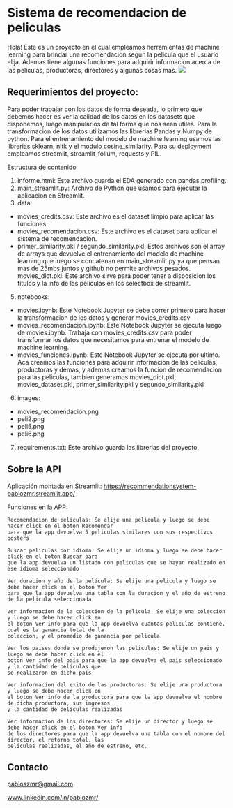 # Sistema de recomendacion de peliculas
Hola! Este es un proyecto en el cual empleamos herramientas de machine learning para brindar una recomendacion segun la pelicula que el usuario elija. Ademas tiene algunas funciones para adquirir informacion acerca de las peliculas, productoras, directores y algunas cosas mas. 
<img src=https://github.com/pablozmr/movies_recommendation_system/blob/main/images/movies_recomendacion.png>

## Requerimientos del proyecto:
Para poder trabajar con los datos de forma deseada, lo primero que debemos hacer es ver la calidad de los datos en los datasets que disponemos, luego manipularlos de tal forma que nos sean utiles. Para la transformacion de los datos utilizamos las librerias Pandas y Numpy de python.
Para el entrenamiento del modelo de machine learning usamos las librerias sklearn, nltk y el modulo cosine_similarity.
Para su deployment empleamos streamlit, streamlit_folium, requests y PIL.

Estructura de contenido

1. informe.html: Este archivo guarda el EDA generado con pandas.profiling.
2. main_streamlit.py: Archivo de Python que usamos para ejecutar la aplicacion en Streamlit.
3. data:
- movies_credits.csv: Este archivo es el dataset limpio para aplicar las funciones.
- movies_recomendacion.csv: Este archivo es el dataset para aplicar el sistema de recomendacion.
- primer_similarity.pkl / segundo_similarity.pkl: Estos archivos son el array de arrays que devuelve el entrenamiento del modelo de machine learning que luego se concatenan en main_streamlit.py ya que pensan mas de 25mbs juntos y github no permite archivos pesados.
movies_dict.pkl: Este archivo sirve para poder tener a disposicion los titulos y la info de las peliculas en los selectbox de streamlit.
5. notebooks:
- movies.ipynb: Este Notebook Jupyter se debe correr primero para hacer la transformacion de los datos y generar movies_credits.csv
- movies_recomendacion.ipynb: Este Notebook Jupyter se ejecuta luego de movies.ipynb. Trabaja con movies_credits.csv para poder transformar los datos que             necesitamos para entrenar el modelo de machine learning.
- movies_funciones.ipynb: Este Notebook Jupyter se ejecuta por ultimo. Aca creamos las funciones para adquirir informacion de las peliculas, productoras y            demas, y ademas creamos la funcion de recomendacion para las peliculas, tambien generamos movies_dict.pkl, movies_dataset.pkl, primer_similarity.pkl y              segundo_similarity.pkl
6. images:
- movies_recomendacion.png
- peli2.png
- peli5.png
- peli6.png
7. requirements.txt: Este archivo guarda las librerias del proyecto.


## Sobre la API

Aplicación montada en Streamlit: https://recommendationsystem-pablozmr.streamlit.app/ 

Funciones en la APP:

    Recomendacion de peliculas: Se elije una pelicula y luego se debe hacer click en el boton Recomendar 
    para que la app devuelva 5 peliculas similares con sus respectivos posters

    Buscar peliculas por idioma: Se elije un idioma y luego se debe hacer click en el boton Buscar para 
    que la app devuelva un listado con peliculas que se hayan realizado en ese idioma seleccionado

    Ver duracion y año de la pelicula: Se elije una pelicula y luego se debe hacer click en el boton Ver 
    para que la app devuelva una tabla con la duracion y el año de estreno de la pelicula seleccionada

    Ver informacion de la coleccion de la pelicula: Se elije una coleccion y luego se debe hacer click en 
    el boton Ver info para que la app devuelva cuantas peliculas contiene, cual es la ganancia total de la 
    coleccion, y el promedio de ganancia por pelicula
    
    Ver los paises donde se produjeron las peliculas: Se elije un pais y luego se debe hacer click en el 
    boton Ver info del pais para que la app devuelva el pais seleccionado y la cantidad de peliculas que 
    se realizaron en dicho pais
    
    Ver informacion del exito de las productoras: Se elije una productora y luego se debe hacer click en 
    el boton Ver info de la productora para que la app devuelva el nombre de dicha productora, sus ingresos 
    y la cantidad de peliculas realizadas
    
    Ver informacion de los directores: Se elije un director y luego se debe hacer click en el boton Ver info 
    de los directores para que la app devuelva una tabla con el nombre del director, el retorno total, las 
    peliculas realizadas, el año de estreno, etc.


## Contacto

pabloszmr@gmail.com

www.linkedin.com/in/pablozmr/


